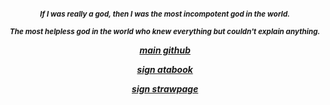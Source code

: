<h5 align="center"

<img width="1200" height="400" alt="image" src="https://github.com/user-attachments/assets/f707bfad-c8df-48c3-98e5-564b6b41b45b" />


<sub> If I was really a god, then I was the most incompotent god in the world. 

<sub> The most helpless god in the world who knew everything but couldn't explain anything.


[main github](https://github.com/marikinonline4) 

[sign atabook](https://spireofshadows.atabook.org)

[sign strawpage](https://00707.straw.page)


